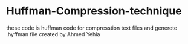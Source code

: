 Huffman-Compression-technique
=============================
these code is huffman code for compresstion text files and generete .hyffman file created by Ahmed Yehia  
